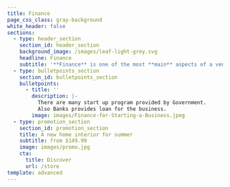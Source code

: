 ```yaml
---
title: Finance
page_css_class: gray-background
white_header: false
sections:
  - type: header_section
    section_id: header_section
    background_image: /images/leaf-light-grey.svg
    headline: Finance
    subtitle: '**Finance** is one of the most **main** aspects of a venture '
  - type: bulletpoints_section
    section_id: bulletpoints_section
    bulletpoints:
      - title: ''
        description: |-
          There are many start up program provided by Government.
          Also Banks provides loan for the business.
        image: images/Finance-for-Starting-a-Business.jpeg
  - type: promotion_section
    section_id: promotion_section
    title: A new home interior for summer
    subtitle: from $149.99
    image: images/promo.jpg
    cta:
      title: Discover
      url: /store
template: advanced
---
```

